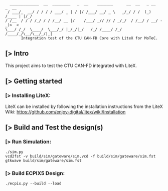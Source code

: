 

      _____________  __  ________   _  __    _______      __  __   _ __      _  __
     / ___/_  __/ / / / / ___/ _ | / |/ /___/ __/ _ \   _/_/ / /  (_) /____ | |/_/
    / /__  / / / /_/ / / /__/ __ |/    /___/ _// // / _/_/  / /__/ / __/ -_)>  <
    \___/ /_/  \____/  \___/_/ |_/_/|_/   /_/ /____/ /_/   /____/_/\__/\__/_/|_|
           Integration test of the CTU CAN-FD Core with LiteX for MoTeC.


[> Intro
--------

This project aims to test the CTU CAN-FD integrated with LiteX.

[> Getting started
------------------
### [> Installing LiteX:

LiteX can be installed by following the installation instructions from the LiteX Wiki: https://github.com/enjoy-digital/litex/wiki/Installation

[> Build and Test the design(s)
---------------------------------

### [> Run Simulation:

    ./sim.py
    vcd2fst -v build/sim/gateware/sim.vcd -f build/sim/gateware/sim.fst
    gtkwave build/sim/gateware/sim.fst

### [> Build ECPIX5 Design:

    ./ecpix.py --build --load

